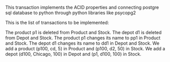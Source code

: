 This transaction implements the ACID properties and connecting postgre sql database to python through python libraries like psycopg2


This is the list of transactions to be implemented:

The product p1 is deleted from Product and Stock.
The depot d1 is deleted from Depot and Stock.
The product p1 changes its name to pp1 in Product and Stock.
The depot d1 changes its name to dd1 in Depot and Stock.
We add a product (p100, cd, 5) in Product and (p100, d2, 50) in Stock.
We add a depot (d100, Chicago, 100) in Depot and (p1, d100, 100) in Stock.

